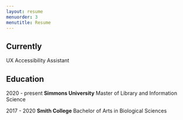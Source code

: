 ```yaml
---
layout: resume
menuorder: 3
menutitle: Resume
---
```

## Currently

UX Accessibility Assistant

## Education

2020 - present
__Simmons University__
Master of Library and Information Science

2017 - 2020
__Smith College__
Bachelor of Arts in Biological Sciences

<!-- ### Footer

Last updated: May 2013 -->


